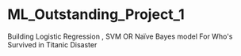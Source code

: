 # ML_Outstanding_Project_1
Building Logistic Regression , SVM OR Naïve Bayes model For Who's Survived in Titanic Disaster
